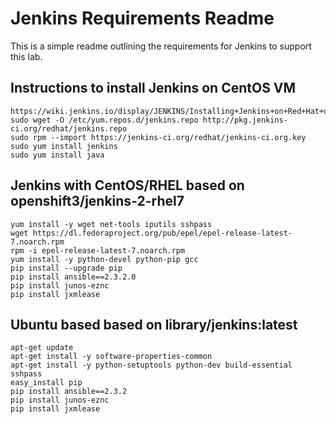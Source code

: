 # Jenkins Requirements Readme
This is a simple readme outlining the requirements for Jenkins to
support this lab.

## Instructions to install Jenkins on CentOS VM
```
https://wiki.jenkins.io/display/JENKINS/Installing+Jenkins+on+Red+Hat+distributions
sudo wget -O /etc/yum.repos.d/jenkins.repo http://pkg.jenkins-ci.org/redhat/jenkins.repo
sudo rpm --import https://jenkins-ci.org/redhat/jenkins-ci.org.key
sudo yum install jenkins
sudo yum install java
```

## Jenkins with CentOS/RHEL based on openshift3/jenkins-2-rhel7
```
yum install -y wget net-tools iputils sshpass
wget https://dl.fedoraproject.org/pub/epel/epel-release-latest-7.noarch.rpm
rpm -i epel-release-latest-7.noarch.rpm
yum install -y python-devel python-pip gcc
pip install --upgrade pip
pip install ansible==2.3.2.0
pip install junos-eznc
pip install jxmlease
```

## Ubuntu based based on  library/jenkins:latest
```
apt-get update
apt-get install -y software-properties-common
apt-get install -y python-setuptools python-dev build-essential sshpass
easy_install pip
pip install ansible==2.3.2
pip install junos-eznc
pip install jxmlease
```
